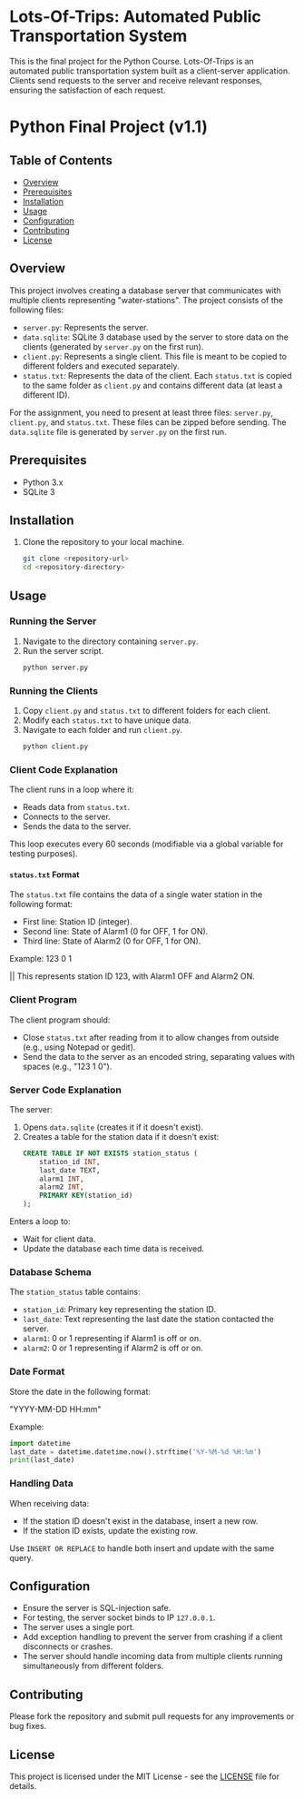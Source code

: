 
# Lots-Of-Trips: Automated Public Transportation System

This is the final project for the Python Course. Lots-Of-Trips is an automated public transportation system built as a client-server application. Clients send requests to the server and receive relevant responses, ensuring the satisfaction of each request.

# Python Final Project (v1.1)

## Table of Contents

- [Overview](#overview)
- [Prerequisites](#prerequisites)
- [Installation](#installation)
- [Usage](#usage)
- [Configuration](#configuration)
- [Contributing](#contributing)
- [License](#license)

## Overview
This project involves creating a database server that communicates with multiple clients representing "water-stations". The project consists of the following files:
- `server.py`: Represents the server.
- `data.sqlite`: SQLite 3 database used by the server to store data on the clients (generated by `server.py` on the first run).
- `client.py`: Represents a single client. This file is meant to be copied to different folders and executed separately.
- `status.txt`: Represents the data of the client. Each `status.txt` is copied to the same folder as `client.py` and contains different data (at least a different ID).

For the assignment, you need to present at least three files: `server.py`, `client.py`, and `status.txt`. These files can be zipped before sending. The `data.sqlite` file is generated by `server.py` on the first run.

## Prerequisites
- Python 3.x
- SQLite 3

## Installation
1. Clone the repository to your local machine.
   ```bash
   git clone <repository-url>
   cd <repository-directory>


## Usage

### Running the Server
1. Navigate to the directory containing `server.py`.
2. Run the server script.
   ```bash
   python server.py
   ```
### Running the Clients
1. Copy `client.py` and `status.txt` to different folders for each client.
2. Modify each `status.txt` to have unique data.
3. Navigate to each folder and run `client.py`.
   ```bash
   python client.py
   ```

### Client Code Explanation
The client runs in a loop where it:
- Reads data from `status.txt`.
- Connects to the server.
- Sends the data to the server.

This loop executes every 60 seconds (modifiable via a global variable for testing purposes).

#### `status.txt` Format
The `status.txt` file contains the data of a single water station in the following format:
- First line: Station ID (integer).
- Second line: State of Alarm1 (0 for OFF, 1 for ON).
- Third line: State of Alarm2 (0 for OFF, 1 for ON).

Example:
123
0
1

|| This represents station ID 123, with Alarm1 OFF and Alarm2 ON.


### Client Program
The client program should:
- Close `status.txt` after reading from it to allow changes from outside (e.g., using Notepad or gedit).
- Send the data to the server as an encoded string, separating values with spaces (e.g., "123 1 0").

### Server Code Explanation
The server:
1. Opens `data.sqlite` (creates it if it doesn't exist).
2. Creates a table for the station data if it doesn't exist:
   ```sql
   CREATE TABLE IF NOT EXISTS station_status (
       station_id INT,
       last_date TEXT,
       alarm1 INT,
       alarm2 INT,
       PRIMARY KEY(station_id)
   );
   ```

Enters a loop to:
- Wait for client data.
- Update the database each time data is received.

### Database Schema
The `station_status` table contains:
- `station_id`: Primary key representing the station ID.
- `last_date`: Text representing the last date the station contacted the server.
- `alarm1`: 0 or 1 representing if Alarm1 is off or on.
- `alarm2`: 0 or 1 representing if Alarm2 is off or on.

### Date Format
Store the date in the following format:

"YYYY-MM-DD HH:mm"

Example:
```python
import datetime
last_date = datetime.datetime.now().strftime('%Y-%M-%d %H:%m')
print(last_date)
```

### Handling Data
When receiving data:
- If the station ID doesn't exist in the database, insert a new row.
- If the station ID exists, update the existing row.

Use `INSERT OR REPLACE` to handle both insert and update with the same query.

## Configuration
- Ensure the server is SQL-injection safe.
- For testing, the server socket binds to IP `127.0.0.1`.
- The server uses a single port.
- Add exception handling to prevent the server from crashing if a client disconnects or crashes.
- The server should handle incoming data from multiple clients running simultaneously from different folders.

## Contributing
Please fork the repository and submit pull requests for any improvements or bug fixes.

## License
This project is licensed under the MIT License - see the [LICENSE](LICENSE) file for details.

